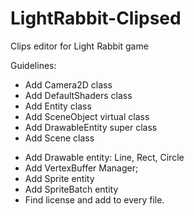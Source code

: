 LightRabbit-Clipsed
===================

Clips editor for Light Rabbit game


Guidelines:

+ Add Camera2D class
+ Add DefaultShaders class
+ Add Entity class
+ Add SceneObject virtual class
+ Add DrawableEntity super class
+ Add Scene class
- Add Drawable entity: Line, Rect, Circle
- Add VertexBuffer Manager;
- Add Sprite entity
- Add SpriteBatch entity
- Find license and add to every file.

